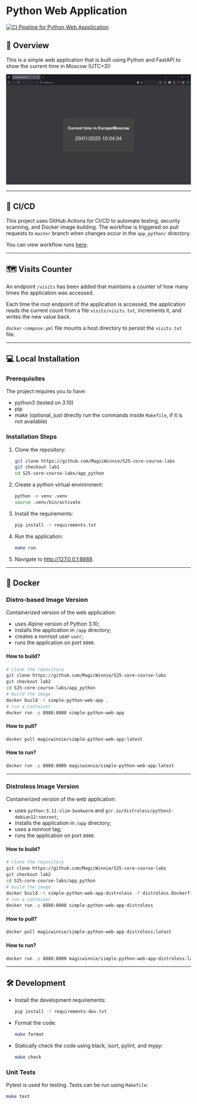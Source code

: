 # Python Web Application

[![CI Pipeline for Python Web Appplication](https://github.com/MagicWinnie/S25-core-course-labs/actions/workflows/app_python.yml/badge.svg)](https://github.com/MagicWinnie/S25-core-course-labs/actions/workflows/app_python.yml)

## 📘 Overview

This is a simple web application that is built using Python and FastAPI to show the current time in Moscow (UTC+3)!

![Main page of the application](media/overview.png)

---

## 🔄 CI/CD

This project uses GitHub Actions for CI/CD to automate testing, security scanning, and Docker image building. The workflow is triggered on pull requests to `master` branch when changes occur in the `app_python/` directory.

You can view workflow runs [here](https://github.com/MagicWinnie/S25-core-course-labs/actions/workflows/app_python.yml).

---

## 🗺️ Visits Counter

An endpoint `/visits` has been added that maintains a counter of how many times the application was accessed.

Each time the root endpoint of the application is accessed, the application reads the current count from a file `visits/visits.txt`, increments it, and writes the new value back.

`docker-compose.yml` file mounts a host directory to persist the `visits.txt` file.

---

## 💻 Local Installation

### Prerequisites

The project requires you to have:

- python3 (tested on 3.10)
- pip
- make (optional, just directly run the commands inside `Makefile`, if it is not available)

### Installation Steps

1. Clone the repository:

   ```bash
   git clone https://github.com/MagicWinnie/S25-core-course-labs
   git checkout lab1
   cd S25-core-course-labs/app_python
   ```

2. Create a python virtual environment:

   ```bash
   python -m venv .venv
   source .venv/bin/activate
   ```

3. Install the requirements:

   ```bash
   pip install -r requirements.txt
   ```

4. Run the application:

   ```bash
   make run
   ```

5. Navigate to <http://127.0.0.1:8888>.

---

## 🐳 Docker

### Distro-based Image Version

Containerized version of the web application:

- uses Alpine version of Python 3.10;
- installs the application in `/app` directory;
- creates a nonroot user `user`;
- runs the application on port `8000`.

#### How to build?

   ```bash
   # clone the repository
   git clone https://github.com/MagicWinnie/S25-core-course-labs
   git checkout lab2
   cd S25-core-course-labs/app_python
   # build the image
   docker build -t simple-python-web-app .
   # run a container
   docker run -p 8888:8000 simple-python-web-app
   ```

#### How to pull?

   ```bash
   docker pull magicwinnie/simple-python-web-app:latest
   ```

#### How to run?

   ```bash
   docker run -p 8888:8000 magicwinnie/simple-python-web-app:latest
   ```

---

### Distroless Image Version

Containerized version of the web application:

- uses `python:3.11-slim-bookworm` and `gcr.io/distroless/python3-debian12:nonroot`;
- installs the application in `/app` directory;
- uses a nonroot tag;
- runs the application on port `8000`.

#### How to build?

   ```bash
   # clone the repository
   git clone https://github.com/MagicWinnie/S25-core-course-labs
   git checkout lab2
   cd S25-core-course-labs/app_python
   # build the image
   docker build -t simple-python-web-app-distroless -f distroless.Dockerfile .
   # run a container
   docker run -p 8888:8000 simple-python-web-app-distroless
   ```

#### How to pull?

   ```bash
   docker pull magicwinnie/simple-python-web-app-distroless:latest
   ```

#### How to run?

   ```bash
   docker run -p 8888:8000 magicwinnie/simple-python-web-app-distroless:latest
   ```

---

## 🛠️ Development

- Install the development requirements:

   ```bash
   pip install -r requirements-dev.txt
   ```

- Format the code:

   ```bash
   make format
   ```

- Statically check the code using black, isort, pylint, and mypy:

   ```bash
   make check
   ```

### Unit Tests

Pytest is used for testing. Tests can be run using `Makefile`:

```bash
make test
```
